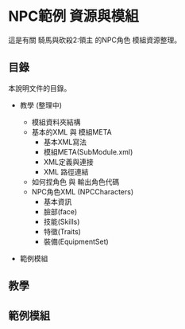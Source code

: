 # NPC範例 資源與模組

這是有關 騎馬與砍殺2:領主 的NPC角色 模組資源整理。

## 目錄
本說明文件的目錄。

- 教學 (整理中)
  - 模組資料夾結構
  - 基本的XML 與 模組META
    - 基本XML寫法
    - 模組META(SubModule.xml)
    - XML定義與連接
    - XML 路徑連結
  - 如何捏角色 與 輸出角色代碼
  - NPC角色XML (NPCCharacters)
    - 基本資訊
    - 臉部(face)
    - 技能(Skills)
    - 特徵(Traits)
    - 裝備(EquipmentSet)
  
- 範例模組

## 教學

## 範例模組


